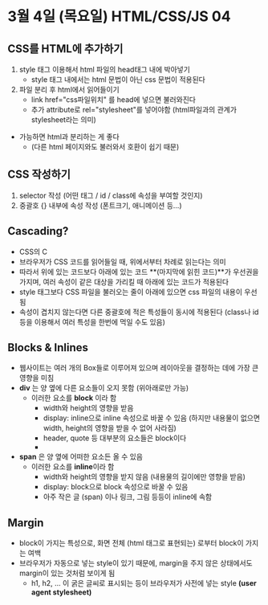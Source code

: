 # 3월 4일 (목요일) HTML/CSS/JS 04

## CSS를 HTML에 추가하기

1. style 태그 이용해서 html 파일의 head태그 내에 박아넣기
   - style 태그 내에서는 html 문법이 아닌 css 문법이 적용된다
2. 파일 분리 후 html에서 읽어들이기
   - link href="css파일위치" 를 head에 넣으면 불러와진다
   - 추가 attribute로 rel="stylesheet"를 넣어야함 (html파일과의 관계가 stylesheet라는 의미)

- 가능하면 html과 분리하는 게 좋다
  - (다른 html 페이지와도 불러와서 호환이 쉽기 때문)

## CSS 작성하기

1. selector 작성 (어떤 태그 / id / class에 속성을 부여할 것인지)
2. 중괄호 {} 내부에 속성 작성 (폰트크기, 애니메이션 등...)

## Cascading?

- CSS의 C
- 브라우저가 CSS 코드를 읽어들일 때, 위에서부터 차례로 읽는다는 의미
- 따라서 위에 있는 코드보다 아래에 있는 코드 **(마지막에 읽힌 코드)**가 우선권을 가지며, 여러 속성이 같은 대상을 가리킬 때 아래에 있는 코드가 적용된다
- style 태그보다 CSS 파일을 불러오는 줄이 아래에 있으면 css 파일의 내용이 우선됨
- 속성이 겹치지 않는다면 다른 중괄호에 적은 특성들이 동시에 적용된다 (class나 id 등을 이용해서 여러 특성을 한번에 먹일 수도 있음)

## Blocks & Inlines

- 웹사이트는 여러 개의 Box들로 이루어져 있으며 레이아웃을 결정하는 데에 가장 큰 영향을 미침
- **div** 는 양 옆에 다른 요소들이 오지 못함 (위아래로만 가능)
  - 이러한 요소를 **block** 이라 함
    - width와 height의 영향을 받음
    - display: inline으로 inline 속성으로 바꿀 수 있음 (하지만 내용물이 없으면 width, height의 영향을 받을 수 없어 사라짐)
    - header, quote 등 대부분의 요소들은 block이다
    -
- **span** 은 양 옆에 어떠한 요소든 올 수 있음
  - 이러한 요소를 **inline**이라 함
    - width와 height의 영향을 받지 않음 (내용물의 길이에만 영향을 받음)
    - display: block으로 block 속성으로 바꿀 수 있음
    - 아주 작은 글 (span) 이나 링크, 그림 등등이 inline에 속함

## Margin

- block이 가지는 특성으로, 화면 전체 (html 태그로 표현되는) 로부터 block이 가지는 여백
- 브라우저가 자동으로 넣는 style이 있기 때문에, margin을 주지 않은 상태에서도 margin이 있는 것처럼 보이게 됨
  - h1, h2, ... 이 굵은 글씨로 표시되는 등이 브라우저가 사전에 넣는 style **(user agent stylesheet)**
